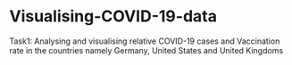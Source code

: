 # Visualising-COVID-19-data
Task1: Analysing and visualising relative COVID-19 cases and Vaccination rate in the countries namely Germany, United States and United Kingdoms
